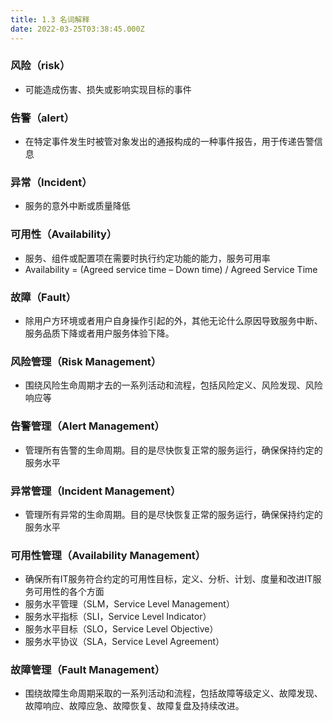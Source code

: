 ```yaml
---
title: 1.3 名词解释
date: 2022-03-25T03:38:45.000Z
---
```


<a name="NuNLc"></a>

### 风险（risk）
- 可能造成伤害、损失或影响实现目标的事件

<a name="PD96W"></a>

### 告警（alert）

- 在特定事件发生时被管对象发出的通报构成的一种事件报告，用于传递告警信息

<a name="w127A"></a>

### 异常（Incident）

- 服务的意外中断或质量降低

<a name="Xw1Fw"></a>

### 可用性（Availability）

- 服务、组件或配置项在需要时执行约定功能的能力，服务可用率
- Availability = (Agreed service time – Down time) / Agreed Service Time

<a name="JG3bH"></a>

### 故障（Fault）

- 除用户方环境或者用户自身操作引起的外，其他无论什么原因导致服务中断、服务品质下降或者用户服务体验下降。

<a name="xn38T"></a>

### 风险管理（Risk Management）

- 围绕风险生命周期才去的一系列活动和流程，包括风险定义、风险发现、风险响应等

<a name="xRxc4"></a>

### 告警管理（Alert Management）

- 管理所有告警的生命周期。目的是尽快恢复正常的服务运行，确保保持约定的服务水平

<a name="ejU9y"></a>

### 异常管理（Incident Management）

- 管理所有异常的生命周期。目的是尽快恢复正常的服务运行，确保保持约定的服务水平

<a name="w773N"></a>

### 可用性管理（Availability Management）

- 确保所有IT服务符合约定的可用性目标，定义、分析、计划、度量和改进IT服务可用性的各个方面
- 服务水平管理（SLM，Service Level Management）
- 服务水平指标（SLI，Service Level Indicator）
- 服务水平目标（SLO，Service Level Objective）
- 服务水平协议（SLA，Service Level Agreement）

<a name="CJ87z"></a>

### 故障管理（Fault Management）

- 围绕故障生命周期采取的一系列活动和流程，包括故障等级定义、故障发现、故障响应、故障应急、故障恢复、故障复盘及持续改进。


<a name="qtQXf"></a>

#### 


